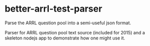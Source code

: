 # better-arrl-test-parser
Parse the ARRL question pool into a semi-useful json format.

Parser for ARRL question pool text source (included for 2015) and a skeleton nodejs app to demonstrate how one might use it.
